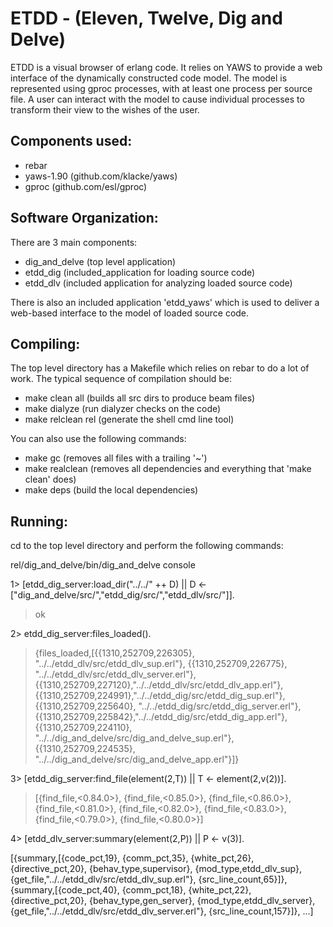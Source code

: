 ETDD - (Eleven, Twelve, Dig and Delve)
======================================

ETDD is a visual browser of erlang code. It relies on YAWS to provide a web interface of the dynamically constructed code model. The model is represented using gproc processes, with at least one process per source file. A user can interact with the model to cause individual processes to transform their view to the wishes of the user.

Components used:
----------------

  * rebar
  * yaws-1.90 (github.com/klacke/yaws)
  * gproc (github.com/esl/gproc)


Software Organization:
----------------------

There are 3 main components:

  * dig_and_delve (top level application)
  * etdd_dig (included_application for loading source code)
  * etdd_dlv (included application for analyzing loaded source code)

There is also an included application 'etdd_yaws' which is used to deliver a web-based interface to the model of loaded source code.


Compiling:
----------

The top level directory has a Makefile which relies on rebar to do a lot of work.  The typical sequence of compilation should be:

  * make clean all     (builds all src dirs to produce beam files)
  * make dialyze       (run dialyzer checks on the code)
  * make relclean rel  (generate the shell cmd line tool)

You can also use the following commands:

  * make gc         (removes all files with a trailing '~')
  * make realclean  (removes all dependencies and everything that 'make clean' does)
  * make deps       (build the local dependencies)

Running:
--------

cd to the top level directory and perform the following commands:

  rel/dig_and_delve/bin/dig_and_delve console

  1> [etdd_dig_server:load_dir("../../" ++ D) || D <- ["dig_and_delve/src/","etdd_dig/src/","etdd_dlv/src/"]].

  > ok

  2> etdd_dig_server:files_loaded().

  > {files_loaded,[{{1310,252709,226305},
  >                 "../../etdd_dlv/src/etdd_dlv_sup.erl"},
  >                {{1310,252709,226775},
  >                 "../../etdd_dlv/src/etdd_dlv_server.erl"},
  >                {{1310,252709,227120},"../../etdd_dlv/src/etdd_dlv_app.erl"},
  >                {{1310,252709,224991},"../../etdd_dig/src/etdd_dig_sup.erl"},
  >                {{1310,252709,225640},
  >                 "../../etdd_dig/src/etdd_dig_server.erl"},
  >                {{1310,252709,225842},"../../etdd_dig/src/etdd_dig_app.erl"},
  >                {{1310,252709,224110},
  >                 "../../dig_and_delve/src/dig_and_delve_sup.erl"},
  >                {{1310,252709,224535},
  >                 "../../dig_and_delve/src/dig_and_delve_app.erl"}]}

  3> [etdd_dig_server:find_file(element(2,T)) || T <- element(2,v(2))].

  > [{find_file,<0.84.0>}, {find_file,<0.85.0>}, {find_file,<0.86.0>},
  >  {find_file,<0.81.0>}, {find_file,<0.82.0>}, {find_file,<0.83.0>},
  >  {find_file,<0.79.0>}, {find_file,<0.80.0>}]

  4> [etdd_dlv_server:summary(element(2,P)) || P <- v(3)].

   [{summary,[{code_pct,19},
           {comm_pct,35},
           {white_pct,26},
           {directive_pct,20},
           {behav_type,supervisor},
           {mod_type,etdd_dlv_sup},
           {get_file,"../../etdd_dlv/src/etdd_dlv_sup.erl"},
           {src_line_count,65}]},
    {summary,[{code_pct,40},
           {comm_pct,18},
           {white_pct,22},
           {directive_pct,20},
           {behav_type,gen_server},
           {mod_type,etdd_dlv_server},
           {get_file,"../../etdd_dlv/src/etdd_dlv_server.erl"},
           {src_line_count,157}]},
     ...]
